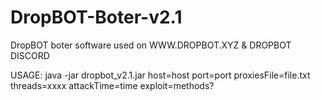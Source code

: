 # DropBOT-Boter-v2.1
DropBOT boter software used on WWW.DROPBOT.XYZ & DROPBOT DISCORD

USAGE: java -jar dropbot_v2.1.jar host=host port=port proxiesFile=file.txt threads=xxxx attackTime=time exploit=methods?
